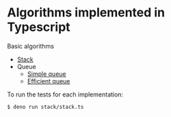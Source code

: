 # Algorithms implemented in Typescript

Basic algorithms

* [Stack](stack/stack.ts)
* Queue
	* [Simple queue](queue/queue.ts)
	* [Efficient queue](queue/queue-efficient.ts)

To run the tests for each implementation:

```bash
$ deno run stack/stack.ts
```
